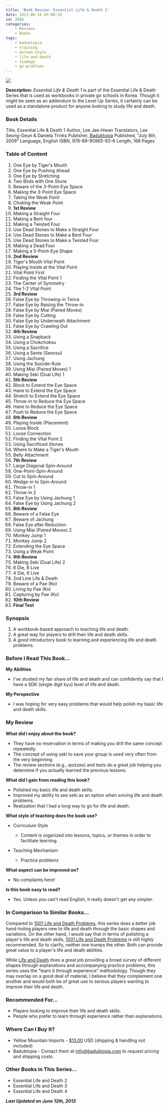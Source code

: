 ```yaml
---
title: 'Book Review: Essential Life & Death 1'
date: 2013-06-16 05:00:33
id: 2886
categories:
	- Reviews
	- Books
tags:
	- baduktopia
	- training
	- korean-style
	- life-and-death
	- tsumego
	- go-problems
---
```


![](/images/2013/06/eldv1cover.jpg)

**Description:** _Essential Life &amp; Death 1_ is part of the Essential Life &amp; Death Series that is used as workbooks in private go schools in Korea. Though it might be seen as an addendum to the Level Up Series, it certainly can be used as a standalone product for anyone looking to study life and death.

<!--more-->

### Book Details

Title, Essential Life &amp; Death 1
Author, Lee Jae-Hwan
Translators, Lee Seong-Geun &amp; Daniela Trinks
Publisher, [Baduktopia](http://www.baduktopia.com)
Published, "July 8th, 2009"
Language, English
ISBN, 978-89-90965-93-6
Length, 168 Pages

### Table of Content

1.  One Eye by Tiger's Mouth
2.  One Eye by Pushing Ahead
3.  One Eye by Stretching
4.  Two Birds with One Stone
5.  Beware of the 3-Point-Eye Space
6.  Making the 3-Point Eye Space
7.  Taking the Weak Point
8.  Choking the Weak Point
9.  **1st Review**
10.  Making a Straight Four
11.  Making a Bent four
12.  Making a Twisted Four
13.  Use Dead Stones to Make a Straight Four
14.  Use Dead Stones to Make a Bent Four
15.  Use Dead Stones to Make a Twisted Four
16.  Making a Dead Four
17.  Making a 5-Point-Eye Shape
18.  **2nd Review**
19.  Tiger's Mouth Vital Point
20.  Playing Inside at the Vital Point
21.  Vital Point First
22.  Finding the Vital Point 1
23.  The Center of Symmetry
24.  The 1-2 Vital Point
25.  **3rd Review**
26.  False Eye by Throwing-in Twice
27.  False Eye by Raising the Throw-in
28.  False Eye by Miai (Paired Moves)
29.  False Eye by Cutting
30.  False Eye by Underneath Attachment
31.  False Eye by Crawling Out
32.  **4th Review**
33.  Using a Snapback
34.  Using a Chokchoksu
35.  Using a Sacrifice
36.  Using a Sente (Seonsu)
37.  Using Jachung
38.  Using the Suicide-Rule
39.  Using Miai (Paired Moves) 1
40.  Making Seki (Dual Life) 1
41.  **5th Review**
42.  Block to Extend the Eye Space
43.  Hane to Extend the Eye Space
44.  Stretch to Extend the Eye Space
45.  Throw-in to Reduce the Eye Space
46.  Hane to Reduce the Eye Space
47.  Push to Reduce the Eye Space
48.  **6th Review**
49.  Playing Inside (Placement)
50.  Loose Block
51.  Loose Connection
52.  Finding the Vital Point 2
53.  Using Sacrificed Stones
54.  Where to Make a Tiger's Mouth
55.  Belly Attachment
56.  **7th Review**
57.  Large Diagonal Spin-Around
58.  One-Point-Spin-Around
59.  Cut to Spin-Around
60.  Wedge-in to Spin-Around
61.  Throw-in 1
62.  Throw-in 2
63.  False Eye by Using Jachung 1
64.  False Eye by Using Jachung 2
65.  **8th Review**
66.  Beware of a False Eye
67.  Beware of Jachung
68.  False Eye after Reduction
69.  Using Miai (Paired Moves) 2
70.  Monkey Jump 1
71.  Monkey Jump 2
72.  Extending the Eye Space
73.  Using a Weak Point
74.  **9th Review**
75.  Making Seki (Dual Life) 2
76.  6 Die, 8 Live
77.  4 Die, 6 Live
78.  2nd Line Life &amp; Death
79.  Beware of a Pae (Ko)
80.  Living by Pae (Ko)
81.  Capturing by Pae (Ko)
82.  **10th Review**
83.  **Final Test**

### Synopsis

1.  A workbook-based approach to teaching life and death.
2.  A great way for players to drill their life and death skills.
3.  A good introductory book to learning and experiencing life and death problems.

### Before I Read This Book...

**My Abilities**

*   I've studied my fair share of life and death and can confidently say that I have a SDK (single digit kyu) level of life and death.

**My Perspective**

*   I was hoping for very easy problems that would help polish my basic life and death skills.

### My Review

**What did I enjoy about the book?**

*   They have no reservation in terms of making you drill the same concept repeatedly.
*   The concept of using seki to save your group is used very often from the very beginning.
*   The review sections (e.g., quizzes) and tests do a great job helping you determine if you actually learned the previous lessons.

**What did I gain from reading this book?**

*   Polished my basic life and death skills.
*   Improved my ability to see seki as an option when solving life and death problems.
*   Realization that I had a long way to go for life and death.

**What style of teaching does the book use?**

*   Curriculum Style

    *   Content is organized into lessons, topics, or themes in order to facilitate learning.

*   Teaching Mechanism:

    *   Practice problems

**What aspect can be improved on?**

*   No complaints here!

**Is this book easy to read?**

*   Yes. Unless you can't read English, it really doesn't get any simpler.

### In Comparison to Similar Books...

Compared to [1001 Life and Death Problems](http://www.bengozen.com/book-review-1001-life-and-death-problems/ "Book Review: 1001 Life and Death Problems"), this series does a better job hand-holing players new to life and death through the basic shapes and variations. On the other hand, I would say that in terms of polishing a player's life and death skills, [1001 Life and Death Problems](http://www.bengozen.com/book-review-1001-life-and-death-problems/ "Book Review: 1001 Life and Death Problems") is still highly recommended. So to clarify, neither one trumps the other. Both can provide great value to a player's life and death abilities.

While [Life and Death](http://www.bengozen.com/book-review-life-and-death/ "Book Review: Life and Death") does a great job providing a broad survey of different shapes through explanations and accompanying practice problems, this series uses the "learn it through experience" methodology. Though they may overlap on a good deal of material, I believe that they complement one another and would both be of great use to serious players wanting to improve their life and death.

### Recommended For...

*   Players looking to improve their life and death skills.
*   People who prefer to learn through experience rather than explanations.

### Where Can I Buy It?

*   Yellow Mountain Imports - [$13.00](https://www.ymimports.com/p-1413-essential-life-death-1-15-10-kyu.aspx#.Ua-kqUCvP2s) USD (shipping &amp; handling not included)
*   Baduktopia - Contact them at info@baduktopia.com to request pricing and shipping costs.

### Other Books in This Series...

*   Essential Life and Death 2
*   Essential Life and Death 3
*   Essential Life and Death 4

_**Last Updated on June 12th, 2013**_
